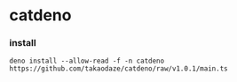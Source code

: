 # catdeno

### install
```
deno install --allow-read -f -n catdeno https://github.com/takaodaze/catdeno/raw/v1.0.1/main.ts
```
